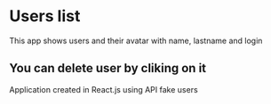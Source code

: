 # Users list
This app shows users and their avatar with name, lastname and login

## You can delete user by cliking on it

Application created in React.js 
using API fake users

